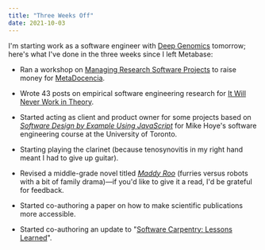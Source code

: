 ```yaml
---
title: "Three Weeks Off"
date: 2021-10-03
---
```


I'm starting work as a software engineer with [Deep Genomics](https://www.deepgenomics.com/) tomorrow;
here's what I've done in the three weeks since I left Metabase:

- Ran a workshop on [Managing Research Software Projects](@root/mrsp/)
  to raise money for [MetaDocencia](https://www.metadocencia.org/).

- Wrote 43 posts on empirical software engineering research
  for [It Will Never Work in Theory](https://neverworkintheory.org/).

- Started acting as client and product owner for some projects based on
  [*Software Design by Example Using JavaScript*](@root/sdxjs/)
  for Mike Hoye's software engineering course at the University of Toronto.

- Starting playing the clarinet
  (because tenosynovitis in my right hand meant I had to give up guitar).

- Revised a middle-grade novel titled [*Maddy Roo*](@root/fiction/maddy-roo/)
  (furries versus robots with a bit of family drama)—if you'd like to give it a read,
  I'd be grateful for feedback.

- Started co-authoring a paper on how to make scientific publications more accessible.

- Started co-authoring an update to "[Software Carpentry: Lessons Learned](https://f1000research.com/articles/3-62)".
